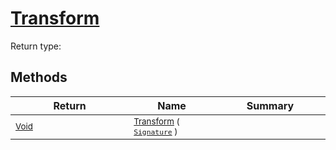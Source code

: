 # [Transform](./ApproximateOnlineFeatures-100663548.md)


Return type:
## Methods

| Return | Name | Summary | 
| --- | --- | --- | 
| <sub>[Void](https://docs.microsoft.com/en-us/dotnet/api/System.Void)</sub><img width=200/>| <sub>[Transform](./ApproximateOnlineFeatures-100663548.md) ( [`Signature`](./../../Signature.md) )</sub>| <sub></sub><img width=200/>| <br>


